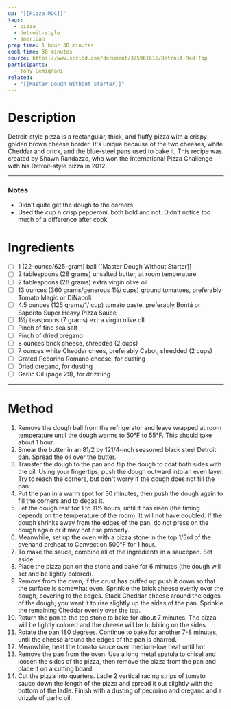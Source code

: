 ```yaml
---
up: "[[Pizza MOC]]"
tags:
  - pizza
  - detroit-style
  - american
prep time: 1 hour 30 minutes
cook time: 30 minutes
source: https://www.scribd.com/document/375961616/Detroit-Red-Top
participants:
  - Tony Gemignani
related:
  - "[[Master Dough Without Starter]]"
---
```

# Description
Detroit-style pizza is a rectangular, thick, and fluffy pizza with a crispy golden brown cheese border. It's unique because of the two cheeses, white Cheddar and brick, and the blue-steel pans used to bake it. This recipe was created by Shawn Randazzo, who won the International Pizza Challenge with his Detroit-style pizza in 2012.

---

### Notes
* Didn’t quite get the dough to the corners
* Used the cup n crisp pepperoni, both bold and not. Didn’t notice too much of a difference after cook

# Ingredients
- [ ] 1 (22-ounce/625-gram) ball [[Master Dough Without Starter]]
- [ ] 2 tablespoons (28 grams) unsalted butter, at room temperature
- [ ] 2 tablespoons (28 grams) extra virgin olive oil
- [ ] 13 ounces (360 grams/generous 1½/ cups) ground tomatoes, preferably Tomato Magic or DiNapoli
- [ ] 4.5 ounces (125 grams/1/ cup) tomato paste, preferably Bontá or Saporito Super Heavy Pizza Sauce
- [ ] 1½/ teaspoons (7 grams) extra virgin olive oll
- [ ] Pinch of fine sea salt
- [ ] Pinch of dried oregano
- [ ] 8 ounces brick cheese, shredded (2 cups)
- [ ] 7 ounces white Cheddar chees, preferably Cabot, shredded (2 cups)
- [ ] Grated Pecorino Romano cheese, for dusting
- [ ] Dried oregano, for dusting
- [ ] Garlic Oil (page 29), for drizzling
---
# Method
1. Remove the dough ball from the refrigerator and leave wrapped at room temperature until the dough warms to 50°F to 55°F. This should take about 1 hour.
2. Smear the butter in an 81/2 by 121/4-inch seasoned black steel Detroit pan. Spread the oil over the butter.
3. Transfer the dough to the pan and flip the dough to coat both sides with the oil. Using your fingertips, push the dough outward into an even layer. Try to reach the corners, but don't worry if the dough does not fill the pan.
4. Put the pan in a warm spot for 30 minutes, then push the dough again to fill the corners and to degas it.
5. Let the dough rest for 1 to 11½ hours, until it has risen (the timing depends on the temperature of the room). It will not have doubled. If the dough shrinks away from the edges of the pan, do not press on the dough again or it may not rise properly.
6. Meanwhile, set up the oven with a pizza stone in the top 1/3rd of the ovenand preheat to Convection 500°F for 1 hour.
7. To make the sauce, combine all of the ingredients in a saucepan. Set aside.
8. Place the pizza pan on the stone and bake for 6 minutes (the dough will set and be lightly colored). 
9. Remove from the oven, if the crust has puffed up push it down so that the surface is somewhat even. Sprinkle the brick cheese evenly over the dough, covering to the edges. Stack Cheddar cheese around the edges of the dough; you want it to rise slightly up the sides of the pan. Sprinkle the remaining Cheddar evenly over the top.
10. Return the pan to the top stone to bake for about 7 minutes. The pizza will be lightly colored and the cheese will be bubbling on the sides.
11. Rotate the pan 180 degrees. Continue to bake for another 7-8 minutes, until the cheese around the edges of the pan is charred.
12. Meanwhile, heat the tomato sauce over medium-low heat until hot.
13. Remove the pan from the oven. Use a long metal spatula to chisel and loosen the sides of the pizza, then remove the pizza from the pan and place it on a cutting board.
14. Cut the pizza into quarters. Ladle 2 vertical racing strips of tomato sauce down the length of the pizza and spread it out slightly with the bottom of the ladle. Finish with a dusting of pecorino and oregano and a drizzle of garlic oil.